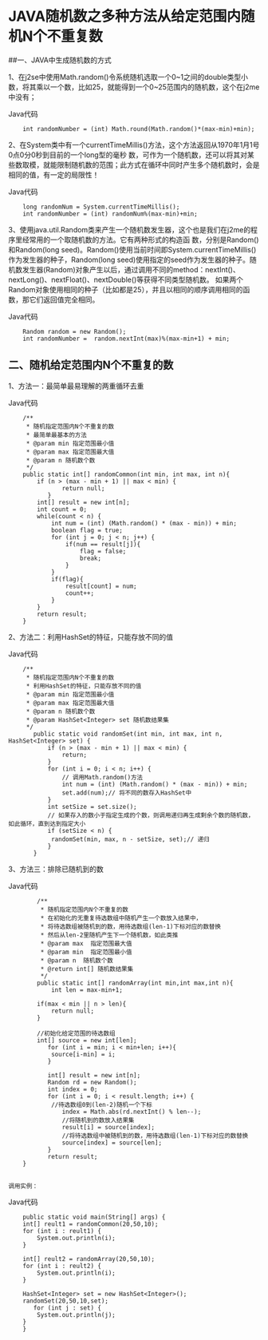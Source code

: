 # JAVA随机数之多种方法从给定范围内随机N个不重复数
##一、JAVA中生成随机数的方式

1、在j2se中使用Math.random()令系统随机选取一个0~1之间的double类型小数，将其乘以一个数，比如25，就能得到一个0~25范围内的随机数，这个在j2me中没有；    

Java代码 

        int randomNumber = (int) Math.round(Math.random()*(max-min)+min);  
 

2、在System类中有一个currentTimeMillis()方法，这个方法返回从1970年1月1号0点0分0秒到目前的一个long型的毫秒 数，可作为一个随机数，还可以将其对某些数取模，就能限制随机数的范围；此方式在循环中同时产生多个随机数时，会是相同的值，有一定的局限性！  

Java代码

        long randomNum = System.currentTimeMillis();  
        int randomNumber = (int) randomNum%(max-min)+min;  
 

3、使用java.util.Random类来产生一个随机数发生器，这个也是我们在j2me的程序里经常用的一个取随机数的方法。它有两种形式的构造函 数，分别是Random()和Random(long seed)。Random()使用当前时间即System.currentTimeMillis()作为发生器的种子，Random(long seed)使用指定的seed作为发生器的种子。随机数发生器(Random)对象产生以后，通过调用不同的method：nextInt()、 nextLong()、nextFloat()、nextDouble()等获得不同类型随机数。 如果两个Random对象使用相同的种子（比如都是25），并且以相同的顺序调用相同的函数，那它们返回值完全相同。    

Java代码  

        Random random = new Random();  
        int randomNumber =  random.nextInt(max)%(max-min+1) + min;  
 

 

## 二、随机给定范围内N个不重复的数

 

1、方法一：最简单最易理解的两重循环去重  


Java代码  

        /** 
         * 随机指定范围内N个不重复的数 
         * 最简单最基本的方法 
         * @param min 指定范围最小值 
         * @param max 指定范围最大值 
         * @param n 随机数个数 
         */  
        public static int[] randomCommon(int min, int max, int n){  
            if (n > (max - min + 1) || max < min) {  
                   return null;  
               }  
            int[] result = new int[n];  
            int count = 0;  
            while(count < n) {  
                int num = (int) (Math.random() * (max - min)) + min;  
                boolean flag = true;  
                for (int j = 0; j < n; j++) {  
                    if(num == result[j]){  
                        flag = false;  
                        break;  
                    }  
                }  
                if(flag){  
                    result[count] = num;  
                    count++;  
                }  
            }  
            return result;  
        }  


2、方法二：利用HashSet的特征，只能存放不同的值  

Java代码 

        /** 
         * 随机指定范围内N个不重复的数 
         * 利用HashSet的特征，只能存放不同的值 
         * @param min 指定范围最小值 
         * @param max 指定范围最大值 
         * @param n 随机数个数 
         * @param HashSet<Integer> set 随机数结果集 
         */  
           public static void randomSet(int min, int max, int n, HashSet<Integer> set) {  
               if (n > (max - min + 1) || max < min) {  
                   return;  
               }  
               for (int i = 0; i < n; i++) {  
                   // 调用Math.random()方法  
                   int num = (int) (Math.random() * (max - min)) + min;  
                   set.add(num);// 将不同的数存入HashSet中  
               }  
               int setSize = set.size();  
               // 如果存入的数小于指定生成的个数，则调用递归再生成剩余个数的随机数，如此循环，直到达到指定大小  
               if (setSize < n) {  
                randomSet(min, max, n - setSize, set);// 递归  
               }  
           }  


 3、方法三：排除已随机到的数  

Java代码  

            /** 
             * 随机指定范围内N个不重复的数 
             * 在初始化的无重复待选数组中随机产生一个数放入结果中， 
             * 将待选数组被随机到的数，用待选数组(len-1)下标对应的数替换 
             * 然后从len-2里随机产生下一个随机数，如此类推 
             * @param max  指定范围最大值 
             * @param min  指定范围最小值 
             * @param n  随机数个数 
             * @return int[] 随机数结果集 
             */  
            public static int[] randomArray(int min,int max,int n){  
                int len = max-min+1;  

            if(max < min || n > len){  
                return null;  
            }  

            //初始化给定范围的待选数组  
            int[] source = new int[len];  
               for (int i = min; i < min+len; i++){  
                source[i-min] = i;  
               }  

               int[] result = new int[n];  
               Random rd = new Random();  
               int index = 0;  
               for (int i = 0; i < result.length; i++) {  
                //待选数组0到(len-2)随机一个下标  
                   index = Math.abs(rd.nextInt() % len--);  
                   //将随机到的数放入结果集  
                   result[i] = source[index];  
                   //将待选数组中被随机到的数，用待选数组(len-1)下标对应的数替换  
                   source[index] = source[len];  
               }  
               return result;  
        }  


    调用实例：

Java代码  

        public static void main(String[] args) {  
        int[] reult1 = randomCommon(20,50,10);  
        for (int i : reult1) {  
            System.out.println(i);  
        }  

        int[] reult2 = randomArray(20,50,10);  
        for (int i : reult2) {  
            System.out.println(i);  
        }  

        HashSet<Integer> set = new HashSet<Integer>();  
        randomSet(20,50,10,set);  
           for (int j : set) {  
            System.out.println(j);  
        }  
        }  
